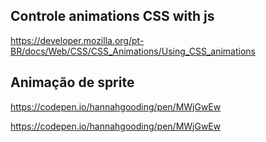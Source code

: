 ## Controle animations CSS with js

https://developer.mozilla.org/pt-BR/docs/Web/CSS/CSS_Animations/Using_CSS_animations

## Animação de sprite

https://codepen.io/hannahgooding/pen/MWjGwEw

https://codepen.io/hannahgooding/pen/MWjGwEw
